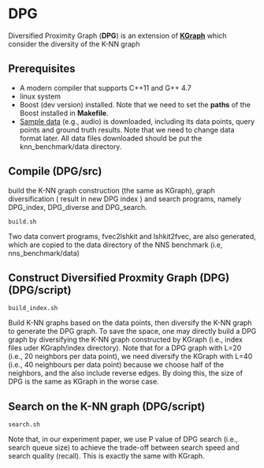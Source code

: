 # DPG

Diversified Proximity Graph (**DPG**) is an extension of [**KGraph**](http://www.kgraph.org/) which consider the diversity of the K-NN graph 

## Prerequisites
- A modern compiler that supports C++11 and G++ 4.7
- linux system 
- Boost (dev version) installed. Note that we need to set the **paths** of the Boost installed in **Makefile**.
- [Sample data](https://github.com/DBWangGroupUNSW/nns_benchmark/tree/master/data) (e.g., audio) is downloaded, including its data points, query points and ground truth results. Note that we need to change data format later. All data files downloaded should be put the knn_benchmark/data directory.

 
## Compile (DPG/src)

build the K-NN graph construction (the same as KGraph), graph diversification ( result in new DPG index ) and search programs, namely DPG_index, DPG_diverse and DPG_search.

```
build.sh
```
Two data convert programs, fvec2lshkit and lshkit2fvec, are also generated, which are copied to the data directory of the NNS benchmark (i.e, nns_benchmark/data) 


## Construct Diversified Proxmity Graph (DPG) (DPG/script)

```
build_index.sh
```
Build K-NN graphs based on the data points, then diversify the K-NN graph to generate the DPG graph. 
To save the space, one may directly build a DPG graph by diversifying the K-NN graph constructed by KGraph (i.e., index files uder KGraph/index directory). Note that for a DPG graph with L=20 (i.e., 20 neighbors per data point), we need diversify the KGraph with L=40 (i.e., 40 neighbours per data point) because we choose half of the neighbors, and  the also include reverse edges. By doing this, the size of DPG is the same as KGraph in the worse case.   

## Search on the K-NN graph (DPG/script)

```
search.sh
```
Note that, in our experiment paper, we use P value of DPG search (i.e., search queue size) to achieve the trade-off between search speed and search quality (recall). This is exactly the same with KGraph.


